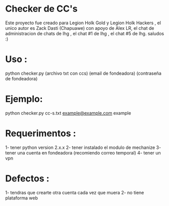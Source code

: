 # Checker de CC's
Este proyecto fue creado para Legion Holk Gold y Legion Holk Hackers , el unico autor es Zack Dasti (Chapuawe) con apoyo de Alex LR, el chat de administracion de chats de lhg , el chat #1 de lhg , el chat #5 de lhg. saludos :)

# Uso :
python checker.py (archivo txt con ccs) (email de fondeadora) (contraseña de fondeadora)

# Ejemplo:
python checker.py cc-s.txt example@example.com example

# Requerimentos :
1- tener python version 2.x.x
2- tener instalado el modulo de mechanize
3- tener una cuenta en fondeadora (recomiendo correo temporal)
4- tener un vpn

# Defectos :
1- tendras que crearte otra cuenta cada vez que muera
2- no tiene plataforma web 
